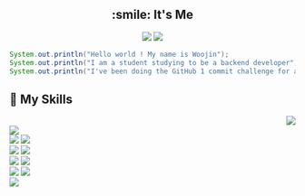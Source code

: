 <div align=center><h2>:smile: It's Me</h2></div>
<div align=center>
<a href="https://github.com/WooJinDeve/"><img src="https://img.shields.io/badge/GitHub-181717?style=for-the-badge&logo=GitHub&logoColor=white"></a>
<a href="https://www.linkedin.com/in/%EC%9A%B0%EC%A7%84-%EC%A0%95-b04136245/"><img src="https://img.shields.io/badge/LinkedIn-0A66C2?style=for-the-badge&logo=LinkedIn&logoColor=white"></a>
</div>

``` Java
System.out.println("Hello world ! My name is Woojin");
System.out.println("I am a student studying to be a backend developer");
System.out.println("I've been doing the GitHub 1 commit challenge for a year");
``` 

<div align="center">
<h2 align=left>💪 My Skills</h2>

<img align="right" src="https://github-readme-stats.vercel.app/api?username=WooJinDeve&theme=vue&show_icons=true"/>

<div align=left> 
  <br>
  <img src="https://img.shields.io/badge/java-007396?style=flat-square&logo=java&logoColor=white"> 
  <br>

  <img src="https://img.shields.io/badge/Spring Boot-6DB33F?style=flat-square&logo=Spring Boot&logoColor=white"/>
  <img src="https://img.shields.io/badge/Spring Security-6DB33F?style=flat-square&logo=Spring Security&logoColor=white"/><br>
  <img src="https://img.shields.io/badge/Spring Data JPA-6DB33F?style=flat-square&logo=Spring Data JPA&logoColor=white"/>
  <img src="https://img.shields.io/badge/Querydsl-003366?style=flat-square&logo=Querydsl&logoColor=white"/>
  <br>

  <img src="https://img.shields.io/badge/Redis-DC382D?style=flat-square&logo=Redis&logoColor=white"/>
  <img src="https://img.shields.io/badge/MySQL-4479A1?style=flat-square&logo=MySQL&logoColor=white"/> 
  <br>

  <img src="https://img.shields.io/badge/AWS-FF9900?style=flat-square&logo=Amazon AWS&logoColor=white"> 
  <img src="https://img.shields.io/badge/Docker-2496ED?style=flat-square&logo=Docker&logoColor=white">

  <br>
  
  <img src="https://img.shields.io/badge/IntelliJ IDEA-000000?sstyle=flat-square&logo=IntelliJ IDEA&logoColor=white">
  <br>
</div>

</div>

<br/>

## 

<!-- <div align=center><h2>⚡ Soved.ac</h2></div>

 <div align=center>

 [![Solved.ac프로필](http://mazassumnida.wtf/api/v2/generate_badge?boj=jwj06011)](https://solved.ac/jwj06011)
 </div>

-->

